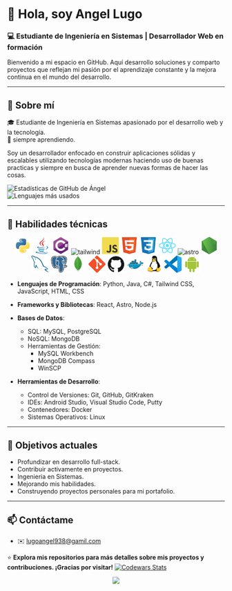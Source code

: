 # 👋 Hola, soy Angel Lugo
### 💻 Estudiante de Ingeniería en Sistemas | Desarrollador Web en formación  

Bienvenido a mi espacio en GitHub. Aquí desarrollo soluciones y comparto proyectos que reflejan mi pasión por el aprendizaje constante y la mejora continua en el mundo del desarrollo.

---

## 🌟 Sobre mí

🎓 Estudiante de Ingeniería en Sistemas apasionado por el desarrollo web y la tecnología.  
🚀 siempre aprendiendo.   

Soy un desarrollador enfocado en construir aplicaciones sólidas y escalables utilizando tecnologías modernas haciendo uso de buenas practicas y siempre en busca de aprender nuevas formas de hacer las cosas.


![Estadísticas de GitHub de Ángel](https://github-readme-stats.vercel.app/api?username=AngelLugo-Dev&show_icons=true&theme=radical)  
![Lenguajes más usados](https://github-readme-stats.vercel.app/api/top-langs/?username=AngelLugo-Dev&layout=compact&theme=radical)

---
## 🔧 Habilidades técnicas

<p align="center">
  <!-- Lenguajes -->
  <img src="https://raw.githubusercontent.com/devicons/devicon/master/icons/python/python-original.svg" alt="python" width="40" height="40"/>
  <img src="https://raw.githubusercontent.com/devicons/devicon/master/icons/java/java-original.svg" alt="java" width="40" height="40"/>
  <img src="https://raw.githubusercontent.com/devicons/devicon/master/icons/csharp/csharp-original.svg" alt="csharp" width="40" height="40"/>
  <img src="https://www.vectorlogo.zone/logos/tailwindcss/tailwindcss-icon.svg" alt="tailwind" width="40" height="40"/>
  <img src="https://raw.githubusercontent.com/devicons/devicon/master/icons/javascript/javascript-original.svg" alt="javascript" width="40" height="40"/>
  <img src="https://raw.githubusercontent.com/devicons/devicon/master/icons/html5/html5-original.svg" alt="html5" width="40" height="40"/>
  <img src="https://raw.githubusercontent.com/devicons/devicon/master/icons/css3/css3-original.svg" alt="css3" width="40" height="40"/>
  <!-- Frameworks -->
  <img src="https://raw.githubusercontent.com/devicons/devicon/master/icons/react/react-original.svg" alt="react" width="40" height="40"/>
  <img src="https://astro.build/assets/press/astro-icon-dark.svg" alt="astro" width="40" height="40"/>
  <img src="https://raw.githubusercontent.com/devicons/devicon/master/icons/nodejs/nodejs-original.svg" alt="nodejs" width="40" height="40"/>
  <!-- Bases de Datos -->
  <img src="https://raw.githubusercontent.com/devicons/devicon/master/icons/mysql/mysql-original.svg" alt="mysql" width="40" height="40"/>
  <img src="https://raw.githubusercontent.com/devicons/devicon/master/icons/postgresql/postgresql-original.svg" alt="postgresql" width="40" height="40"/>
  <img src="https://raw.githubusercontent.com/devicons/devicon/master/icons/mongodb/mongodb-original.svg" alt="mongodb" width="40" height="40"/>
  <!-- Herramientas -->
  <img src="https://raw.githubusercontent.com/devicons/devicon/master/icons/git/git-original.svg" alt="git" width="40" height="40"/>
  <img src="https://raw.githubusercontent.com/devicons/devicon/master/icons/github/github-original.svg" alt="github" width="40" height="40"/>
  <img src="https://raw.githubusercontent.com/devicons/devicon/master/icons/docker/docker-original.svg" alt="docker" width="40" height="40"/>
  <img src="https://raw.githubusercontent.com/devicons/devicon/master/icons/linux/linux-original.svg" alt="linux" width="40" height="40"/>
  <img src="https://raw.githubusercontent.com/devicons/devicon/master/icons/vscode/vscode-original.svg" alt="vscode" width="40" height="40"/>
  <img src="https://raw.githubusercontent.com/devicons/devicon/master/icons/android/android-original.svg" alt="android" width="40" height="40"/>
</p>

- **Lenguajes de Programación**:
  Python, Java, C#, Tailwind CSS, JavaScript, HTML, CSS

- **Frameworks y Bibliotecas**:
  React, Astro, Node.js

- **Bases de Datos**:

  - SQL: MySQL, PostgreSQL
  - NoSQL: MongoDB
  - Herramientas de Gestión:
    - MySQL Workbench
    - MongoDB Compass
    - WinSCP

- **Herramientas de Desarrollo**:
  - Control de Versiones: Git, GitHub, GitKraken
  - IDEs: Android Studio, Visual Studio Code, Putty
  - Contenedores: Docker
  - Sistemas Operativos: Linux

---

## 🚀 Objetivos actuales

- Profundizar en desarrollo full-stack.
- Contribuir activamente en proyectos.
- Ingenieria en Sistemas.
- Mejorando mis habilidades.  
- Construyendo proyectos personales para mi portafolio.
---

## 📫 Contáctame
- ✉️ lugoangel938@gamil.com 

⭐ **Explora mis repositorios para más detalles sobre mis proyectos y contribuciones. ¡Gracias por visitar!**
[![Codewars Stats](https://github.r2v.ch/codewars?user=AngelLugo-Dev)](https://www.codewars.com/users/AngelLugo-Dev)
<div align="center">
  <img src="https://visitor-badge.laobi.icu/badge?page_id=AngelLugo-Dev.AngelLugo-Dev" />
</div>
